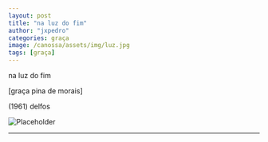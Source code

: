 ```yaml
---
layout: post
title: "na luz do fim"
author: "jxpedro"
categories: graça
image: /canossa/assets/img/luz.jpg
tags: [graça]
---
```


<p >na luz do fim</p>
<p>[graça pina de morais]</p> 
<p>(1961) delfos</p>


![Placeholder](/canossa/assets/img/luz.jpg)

<p></p>

<hr/>